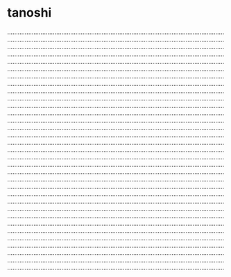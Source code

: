 # tanoshi

............................................................................................................................................................................................................................................................................................................................................................................................................................................................................................................................................................................................................................................................................................................................................................................................................................................................................................................................................................................................................................................................................................................................................................................................................................................................................................................................................................................................................................................................................................................................................................................................................................................................................................................................................................................................................................................................................................................................................................................................................................................................................................................................................................................................................................................................................................................................................................................................................................................................................................................................................................................................................................................................................................................................................................................................................................................................................................................................................................................................................................................................................................................................................................................................................................................................................................................................................................................................................................................................................................................................................................................................................................................................................................................................................................................................................................................................................................................................................................................................................................................................................................................................................................................................................................................................